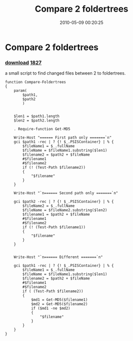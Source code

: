 ﻿---
pid:            1826
parent:         0
children:       1827
poster:         Bernd Kriszio
title:          Compare 2 foldertrees
date:           2010-05-09 00:20:25
description:    a small script to find changed files between 2 to foldertrees. 
format:         posh
---

# Compare 2 foldertrees

### [download](1826.ps1)  [1827](1827.md)

a small script to find changed files between 2 to foldertrees. 

```posh
function Compare-Foldertrees 
{
    param(
        $path1, 
        $path2
        )


    $len1 = $path1.length 
    $len2 = $path2.length 

    . Require-function Get-MD5

    Write-Host "====== First path only =======`n"
    gci $path1 -rec | ? {! $_.PSISContainer} | % { 
        $fileName1 = $_.fullName
        $fileName = $fileName1.substring($len1)
        $filename2 = $path2 + $fileName
        #$filename1
        #$filename2
        if (! (Test-Path $filename2))
        {
            "$filename"
        } 
    }

    Write-Host "`n====== Second path only =======`n"

    gci $path2 -rec | ? {! $_.PSISContainer} | % { 
        $fileName2 = $_.fullName
        $fileName = $fileName2.substring($len2)
        $filename1 = $path2 + $fileName
        #$filename1
        #$filename2
        if (! (Test-Path $filename1))
        {
            "$filename"
        } 
    }


    Write-Host "`n====== Different =======`n"

    gci $path1 -rec | ? {! $_.PSISContainer} | % { 
        $fileName1 = $_.fullName
        $fileName = $fileName1.substring($len1)
        $filename2 = $path2 + $fileName
        #$filename1
        #$filename2
        if ( (Test-Path $filename2))
        {
            $md1 = Get-MD5($filename1)
            $md2 = Get-MD5($filename2)
            if ($md1 -ne $md2)
            {
                "$filename"
            }
        } 
    }
}

```
